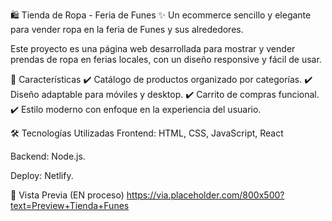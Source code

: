 🛍️ Tienda de Ropa - Feria de Funes
✨ Un ecommerce sencillo y elegante para vender ropa en la feria de Funes y sus alrededores.

Este proyecto es una página web desarrollada para mostrar y vender prendas de ropa en ferias locales, con un diseño responsive y fácil de usar.

🚀 Características
✔️ Catálogo de productos organizado por categorías.
✔️ Diseño adaptable para móviles y desktop.
✔️ Carrito de compras funcional.
✔️ Estilo moderno con enfoque en la experiencia del usuario.

🛠️ Tecnologías Utilizadas
Frontend: HTML, CSS, JavaScript, React

Backend: Node.js.

Deploy: Netlify.

📸 Vista Previa
(EN proceso)
https://via.placeholder.com/800x500?text=Preview+Tienda+Funes
